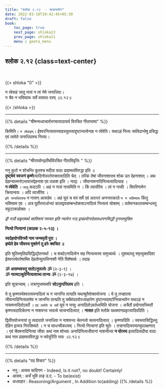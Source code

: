 ```yaml
---
title: "श्लोक २.१२  - साङ्ययोग"
date: 2022-03-10T19:42:45+05:30
draft: false
book:
    toc_page: true
    next_page: shloka13
    prev_page: shloka11
    menu : geeta_menu
---
```




## श्लोक २.१२ {class=text-center}

<br/>

{{< shloka  "0"  >}}

न त्वेवाहं जातु नासं न त्वं नेमे जनाधिपाः।  
न चैव न भविष्यामः सर्वे वयमतः परम् ॥२.१२॥

{{< /shloka >}}

---


{{% details "श्रीमन्मध्वाचार्यभगवत्पादाचर्य विरचित  गीताभाष्य" %}}

किमिति। `न त्वेवाहम्`। 
ईश्वरनित्यत्वस्याप्रस्तुतत्वाद्दृष्टान्तत्वेनाह न त्वेवेति। 
यथाऽहं नित्यः सर्ववेदान्तेषु प्रसिद्धः एवं त्वमेते जनाधिपाश्च 
नित्याः।

{{% /details %}}

---

{{% details "श्रीराघवेन्द्रतीर्थविरचित गीताविवृत्तिः " %}}

ननु कुतो न शोचन्ति कुतश्च मदीया वादाः प्राज्ञमतविरुद्धा इति ॥  
**दृष्ट्वेमं स्वजनं कृष्णे**त्यादिनोपपत्तेरुक्तत्वादिति चेत्‌ । 
तत्किं तेषां जीवनाशात्तव शोक उत देहनाशात्‌ । 
अथ देहान्यात्मनोऽभावात्तद्देहनाश एव तन्नाश इति । नाद्यः  । 
जीवानामनादिनित्यत्वादित्याह ।   
**न त्वेवेति** । `जातु` कदाऽपि ।
अहं न नासं नासमिति न । किं त्वासीरेव । त्वं न नासीः ।
विपरिणामेन क्रियान्वयः । अपि त्वासीरेव ।  
`इमे जनाधिपाश्च` न नासन्‌
आसन्नेव । अहं यूयं च वयं सर्वे एवं अतःपरं अनन्तरकाले `न न भविष्यामः`
किंतु भविष्याम एव । अत्र पूर्वोत्तरार्धाभ्यां 
कालद्वयसम्बन्धोक्त्याऽनादित्वं नित्यत्वं चोक्तम्‌ । 
वर्तमानकालसम्बन्धस्तु स्फुटत्वान्नोक्तः ।  

*द्वौ नञौ प्रकृतमर्थ सातिशयं गमयत इति न्यायेन नञ् द्वयप्रयोगादेवावधारणसिद्धौ  पुनस्तवुक्तिः*

**नित्यो नित्यानां (काठक २-५-१३) ।**   

**स्वदेहयोगविगमौ नाम जन्ममृती पुरा ।**  
**इष्येते हेव जीवस्य मुक्तेर्न तु हरेः क्वचित ॥**

इति श्रुतिस्मृतिप्रसिद्धिद्योतनार्था । च शब्दोऽनादित्वेन सह 
नित्यत्वस्य समुच्यार्थः । तुशब्दस्तु स्मृत्युक्तदिशा ईश्वरस्येतरेषामिव देहतोप्युत्पत्तिनाशौ नेति विशेषार्थः ।   तदाह

**ૐ असम्भवस्तु सतोऽनुपपत्तेः ૐ** (२-३-९) ।  
**ૐ नात्माऽश्रुतेर्नित्यत्वाच्य ताभ्यः ૐ** (२-३-१७) ।

इति सूत्राभ्याम्‌ । तत्राणुभाष्यमपि  **सोऽनुत्पत्तिलय** इति ।  

ये तु कृष्णस्येश्वरत्वमनादित्वं च न जानन्ति तान्प्रति 
यथाश्रुतैवोक्तयोजना । ये तु तज्ज्ञात्वा जीवानादिनित्यतामेव न जानन्ति 
तान्प्रति तु यथैवंपदयोरध्याहारेण दृष्टान्तदार्ष्टान्तिकभावेन यथाऽहं न 
नासमनादितोऽवर्ते । `एवं त्वमेते च सर्वे`
यूयं न नासुः अनादितोऽवर्तध्वमिति योजना । अत्रैतौ प्रयोगावभिमतौ
कृष्णत्वदादिचेतना न नाशवन्तः भावत्वे सत्यनादित्वात्‌ । **नासत** इति 
श्लोके वक्ष्यमाणप्रकृत्यादिवदिति ।   

द्वितीययोजनायां तु त्वदादयो जनाधिपा न नाशवन्तः चेतनत्वे सत्यनादित्वात्‌ ।
कृष्णवदिति । स्वरूपासिद्धिस्तु देहिन इत्यत्र निरसिष्यते । न च साधनवैकल्यम्‌ । 
नित्यो नित्यानां इति श्रुतेः । तत्रानादित्वस्याप्युपलक्षणात्‌ । एवं 
चैवमनादिनित्या जीवाः कथं नाम शोच्याः  अनादिनित्यजीवानां नाशभीत्या 
**न योत्स्य** इत्यादित्वदीया वादाः कथं नाम प्राज्ञमतविरुद्धा न भवेयुरिति भावः 
॥२.१२॥

{{% /details %}}


---

{{% details "पद विचार" %}}

- ननु : अव्यय चादिगण - Indeed, Is it not?, no doubt! Certainly!
- आसम् : असँ भुवि लङ् उ.ए. - To be(exist)
- अध्याहार : Reasoning/Argument , In Addition to(adding)
{{% /details %}}

